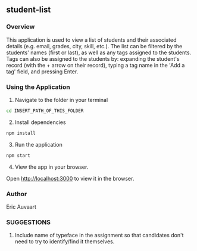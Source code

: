 ## student-list

### Overview

This application is used to view a list of students and their associated details (e.g. email, grades, city, skill, etc.). The list can be filtered by the students' names (first or last), as well as any tags assigned to the students. Tags can also be assigned to the students by: expanding the student's record (with the + arrow on their record), typing a tag name in the 'Add a tag' field, and pressing Enter.

### Using the Application

1. Navigate to the folder in your terminal

```bash
cd INSERT_PATH_OF_THIS_FOLDER
```

2. Install dependencies

```bash
npm install
```

3. Run the application

```bash
npm start
```

4. View the app in your browser.

Open [http://localhost:3000](http://localhost:3000) to view it in the browser.

### Author

Eric Auvaart

### SUGGESTIONS

1. Include name of typeface in the assignment so that candidates don't need to try to identify/find it themselves.
